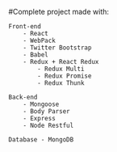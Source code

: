 #Complete project made with:
    
    Front-end 
        - React 
        - WebPack
        - Twitter Bootstrap
        - Babel
        - Redux + React Redux
            - Redux Multi
            - Redux Promise
            - Redux Thunk
        
    Back-end
        - Mongoose
        - Body Parser
        - Express
        - Node Restful
        
    Database - MongoDB
